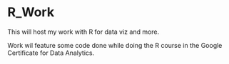 # R_Work
This will host my work with R for data viz and more. 

Work wil feature some code done while doing the R course in the Google Certificate for Data Analytics. 
